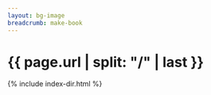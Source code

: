 ```yaml
---
layout: bg-image
breadcrumb: make-book
---
```

# {{ page.url | split: "/" | last }}

{% include index-dir.html %}

